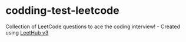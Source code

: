 # codding-test-leetcode
Collection of LeetCode questions to ace the coding interview! - Created using [LeetHub v3](https://github.com/raphaelheinz/LeetHub-3.0)

